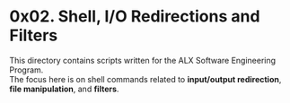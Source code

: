 # 0x02. Shell, I/O Redirections and Filters

This directory contains scripts written for the ALX Software Engineering Program.  
The focus here is on shell commands related to **input/output redirection**, **file manipulation**, and **filters**.
